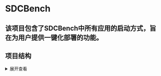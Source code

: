 # SDCBench
该项目包含了SDCBench中所有应用的启动方式，旨在为用户提供一键化部署的功能。
---

## 项目结构
<details>
<summary>展开查看</summary>
<pre><code>
SDCBench
|
├─── socialnetwork-func
                  ├──yaml-func
                  ├──yaml-db

</code></pre>
</details>
